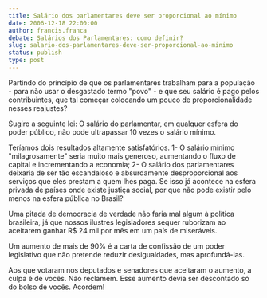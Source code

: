 ```yaml
---
title: Salário dos parlamentares deve ser proporcional ao mínimo
date: 2006-12-18 22:00:00
author: francis.franca
debate: Salários dos Parlamentares: como definir?
slug: salario-dos-parlamentares-deve-ser-proporcional-ao-minimo
status: publish 
type: post
---
```


Partindo do princípio de que os parlamentares trabalham para a população - para não usar o desgastado termo "povo" - e que seu salário é pago pelos contribuintes, que tal começar colocando um pouco de proporcionalidade nesses reajustes?  

Sugiro a seguinte lei: O salário do parlamentar, em qualquer esfera do poder público, não pode ultrapassar 10 vezes o salário mínimo.  

Teríamos dois resultados altamente satisfatórios. 1- O salário mínimo "milagrosamente" seria muito mais generoso, aumentando o fluxo de capital e incrementando a economia; 2- O salário dos parlamentares deixaria de ser tão escandaloso e absurdamente desproporcional aos serviços que eles prestam a quem lhes paga. Se isso já acontece na esfera privada de países onde existe justiça social, por que não pode existir pelo menos na esfera pública no Brasil?  

Uma pitada de democracia de verdade não faria mal algum à política brasileira, já que nossos ilustres legisladores sequer ruborizam ao aceitarem ganhar R$ 24 mil por mês em um país de miseráveis.  

Um aumento de mais de 90% é a carta de confissão de um poder legislativo que não pretende reduzir desigualdades, mas aprofundá-las.  

Aos que votaram nos deputados e senadores que aceitaram o aumento, a culpa é de vocês. Não reclamem. Esse aumento devia ser descontado só do bolso de vocês. Acordem!
